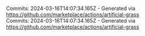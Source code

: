 Commits: 2024-03-16T14:07:34.165Z - Generated via https://github.com/marketplace/actions/artificial-grass
<br>
Commits: 2024-03-16T14:07:34.165Z - Generated via https://github.com/marketplace/actions/artificial-grass
<br>
